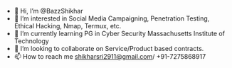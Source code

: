 - 👋 Hi, I’m @BazzShikhar
- 👀 I’m interested in Social Media Campaigning, Penetration Testing, Ethical Hacking, Nmap, Termux, etc.
- 🌱 I’m currently learning PG in Cyber Security Massachusetts Institute of Technology
- 💞️ I’m looking to collaborate on Service/Product based contracts.
- 📫 How to reach me shikharsri2911@gmail.com/ +91-7275868917

<!---
BazzShikhar/BazzShikhar is a ✨ special ✨ repository because its `README.md` (this file) appears on your GitHub profile.
You can click the Preview link to take a look at your changes.
--->
